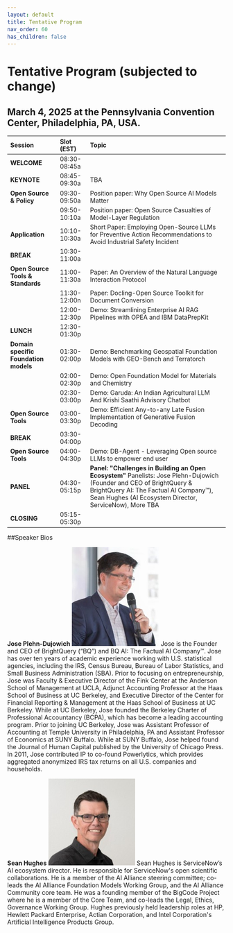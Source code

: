 ```yaml
---
layout: default
title: Tentative Program
nav_order: 60
has_children: false
---
```


# Tentative Program (subjected to change)

## March 4, 2025 at the Pennsylvania Convention Center, Philadelphia, PA, USA.



|Session  |Slot (EST)   | Topic |
| :------- | :-------- |  :-------- |
|**WELCOME** |08:30-08:45a | |
|**KEYNOTE** |08:45-09:30a |TBA | 
|**Open Source & Policy** |09:30-09:50a | Position paper: Why Open Source AI Models Matter|
| |09:50-10:10a|  Position paper: Open Source Casualties of Model-Layer Regulation |
|**Application** |10:10-10:30a|Short Paper: Employing Open-Source LLMs for Preventive Action Recommendations to Avoid Industrial Safety Incident|
|**BREAK** |10:30-11:00a|  |
|**Open Source Tools & Standards** |11:00-11:30a| Paper: An Overview of the Natural Language Interaction Protocol|
| |11:30-12:00n | Paper: Docling-Open Source Toolkit for Document Conversion |
| |12:00-12:30p| Demo: Streamlining Enterprise AI RAG Pipelines with OPEA and IBM DataPrepKit |
|**LUNCH** |12:30-01:30p|  |
|**Domain specific Foundation models**  |01:30-02:00p | Demo: Benchmarking Geospatial Foundation Models with GEO-Bench and Terratorch|
| |02:00-02:30p | Demo: Open Foundation Model for Materials and Chemistry|
| |02:30-03:00p | Demo: Garuda: An Indian Agricultural LLM And Krishi Saathi Advisory Chatbot|
|**Open Source Tools** |03:00-03:30p | Demo: Efficient Any-to-any Late Fusion Implementation of Generative Fusion Decoding |
|**BREAK** |03:30-04:00p | |
|**Open Source Tools** |04:00-04:30p |Demo: DB-Agent - Leveraging Open source LLMs to empower end user |
|**PANEL** |04:30-05:15p | **Panel: "Challenges in Building an Open Ecosystem"** Panelists: Jose Plehn-Dujowich (Founder and CEO of BrightQuery &  BrightQuery AI: The Factual AI Company™), Sean Hughes (AI Ecosystem Director, ServiceNow), More TBA |
|**CLOSING** |05:15-05:30p |  |


##Speaker Bios

**Jose Plehn-Dujowich**
![Jose Plehn-Dujowich](assets/images/jose-plehn.jpg)
Jose is the Founder and CEO of BrightQuery (“BQ”) and BQ AI: The Factual AI Company™. Jose has over ten years of academic experience working with U.S. statistical agencies, including the IRS, Census Bureau, Bureau of Labor Statistics, and Small Business Administration (SBA). Prior to focusing on entrepreneurship, Jose was Faculty & Executive Director of the Fink Center at the Anderson School of Management at UCLA, Adjunct Accounting Professor at the Haas School of Business at UC Berkeley, and Executive Director of the Center for Financial Reporting & Management at the Haas School of Business at UC Berkeley. While at UC Berkeley, Jose founded the Berkeley Charter of Professional Accountancy (BCPA), which has become a leading accounting program. Prior to joining UC Berkeley, Jose was Assistant Professor of Accounting at Temple University in Philadelphia, PA and Assistant Professor of Economics at SUNY Buffalo. While at SUNY Buffalo, Jose helped found the Journal of Human Capital published by the University of Chicago Press. In 2011, Jose contributed IP to co-found Powerlytics, which provides aggregated anonymized IRS tax returns on all U.S. companies and households.


**Sean Hughes**
![Sean Hughes](assets/images/sean-hughes.jpg)
Sean Hughes is ServiceNow’s AI ecosystem director. He is responsible for ServiceNow's open scientific collaborations. He is a member of the AI Alliance steering committee; co-leads the AI Alliance Foundation Models Working Group, and the AI Alliance Community core team. He was a founding member of the BigCode Project where he is a member of the Core Team, and co-leads the Legal, Ethics, Governance Working Group. Hughes previously held leadership roles at HP, Hewlett Packard Enterprise, Actian Corporation, and Intel Corporation's Artificial Intelligence Products Group.


